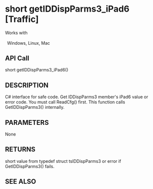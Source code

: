 # short getIDDispParms3_iPad6 [Traffic]

Works with <p class="s1" style="padding-top: 2pt;padding-left: 5pt;text-indent: 0pt;text-align: left;"><a name="bookmark262">&zwnj;</a>Windows, Linux, Mac</p>

## API Call
short getIDDispParms3_iPad6()
## DESCRIPTION
C# interface for safe code. Get IDDispParms3 member&#39;s iPad6 value or error code. You must call ReadCfg() first. This function calls GetIDDispParms3() internally.

## PARAMETERS
None

## RETURNS
short value from typedef struct tsIDDispParms3 or error if GetIDDispParms3() fails.

## SEE ALSO

